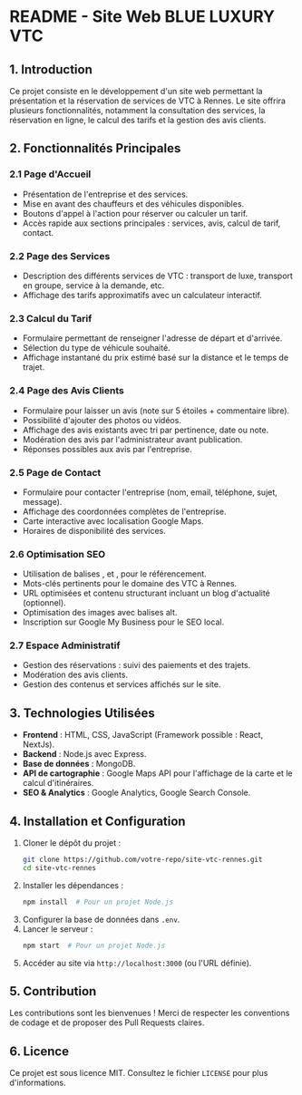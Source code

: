 # README - Site Web BLUE LUXURY VTC

## 1. Introduction

Ce projet consiste en le développement d'un site web permettant la présentation et la réservation de services de VTC à Rennes. Le site offrira plusieurs fonctionnalités, notamment la consultation des services, la réservation en ligne, le calcul des tarifs et la gestion des avis clients.

## 2. Fonctionnalités Principales

### 2.1 Page d'Accueil

- Présentation de l'entreprise et des services.
- Mise en avant des chauffeurs et des véhicules disponibles.
- Boutons d'appel à l'action pour réserver ou calculer un tarif.
- Accès rapide aux sections principales : services, avis, calcul de tarif, contact.

### 2.2 Page des Services

- Description des différents services de VTC : transport de luxe, transport en groupe, service à la demande, etc.
- Affichage des tarifs approximatifs avec un calculateur interactif.

### 2.3 Calcul du Tarif

- Formulaire permettant de renseigner l'adresse de départ et d'arrivée.
- Sélection du type de véhicule souhaité.
- Affichage instantané du prix estimé basé sur la distance et le temps de trajet.

### 2.4 Page des Avis Clients

- Formulaire pour laisser un avis (note sur 5 étoiles + commentaire libre).
- Possibilité d'ajouter des photos ou vidéos.
- Affichage des avis existants avec tri par pertinence, date ou note.
- Modération des avis par l'administrateur avant publication.
- Réponses possibles aux avis par l'entreprise.

### 2.5 Page de Contact

- Formulaire pour contacter l'entreprise (nom, email, téléphone, sujet, message).
- Affichage des coordonnées complètes de l'entreprise.
- Carte interactive avec localisation Google Maps.
- Horaires de disponibilité des services.

### 2.6 Optimisation SEO

- Utilisation de balises ,  et ,  pour le référencement.
- Mots-clés pertinents pour le domaine des VTC à Rennes.
- URL optimisées et contenu structurant incluant un blog d'actualité (optionnel).
- Optimisation des images avec balises alt.
- Inscription sur Google My Business pour le SEO local.

### 2.7 Espace Administratif

- Gestion des réservations : suivi des paiements et des trajets.
- Modération des avis clients.
- Gestion des contenus et services affichés sur le site.

## 3. Technologies Utilisées

- **Frontend** : HTML, CSS, JavaScript (Framework possible : React, NextJs).
- **Backend** : Node.js avec Express.
- **Base de données** : MongoDB.
- **API de cartographie** : Google Maps API pour l'affichage de la carte et le calcul d'itinéraires.
- **SEO & Analytics** : Google Analytics, Google Search Console.

## 4. Installation et Configuration

1. Cloner le dépôt du projet :
   ```sh
   git clone https://github.com/votre-repo/site-vtc-rennes.git
   cd site-vtc-rennes
   ```
2. Installer les dépendances :
   ```sh
   npm install  # Pour un projet Node.js
   ```
3. Configurer la base de données dans `.env`.
4. Lancer le serveur :
   ```sh
   npm start  # Pour un projet Node.js
   ```
5. Accéder au site via `http://localhost:3000` (ou l'URL définie).

## 5. Contribution

Les contributions sont les bienvenues ! Merci de respecter les conventions de codage et de proposer des Pull Requests claires.

## 6. Licence

Ce projet est sous licence MIT. Consultez le fichier `LICENSE` pour plus d'informations.

